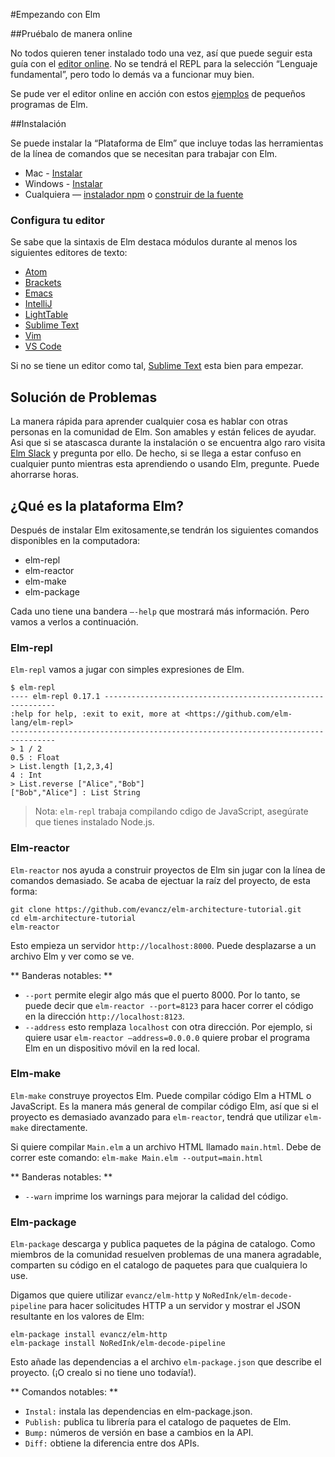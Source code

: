 #Empezando con Elm
 
##Pruébalo de manera online

No todos quieren tener instalado todo una vez, así que  puede  seguir esta guía con el [editor online](http://elm-lang.org/try). No se tendrá el REPL para la selección “Lenguaje fundamental”, pero todo lo demás va a funcionar muy bien. 

Se pude ver el editor online en acción con estos [ejemplos](http://elm-lang.org/examples) de pequeños programas de Elm.

##Instalación 

Se puede instalar la “Plataforma de Elm” que incluye todas las herramientas de la línea de comandos que se necesitan para trabajar con Elm.

* Mac - [Instalar](http://install.elm-lang.org/Elm-Platform-0.17.1.pkg)
* Windows - [Instalar](http://install.elm-lang.org/Elm-Platform-0.17.1.exe)
* Cualquiera — [instalador npm](https://www.npmjs.com/package/elm)  o [construir de la fuente](https://github.com/elm-lang/elm-platform)

### Configura tu editor 

Se sabe que la sintaxis de Elm destaca módulos durante al menos los siguientes editores de texto:

 - [Atom](https://atom.io/packages/language-elm) 
 - [Brackets](https://github.com/lepinay/elm-brackets) 
 - [Emacs](https://github.com/jcollard/elm-mode)   
 - [IntelliJ](https://github.com/durkiewicz/elm-plugin)
 - [LightTable](https://github.com/rundis/elm-light)
 - [Sublime Text](https://packagecontrol.io/packages/Elm%20Language%20Support)
 - [Vim](https://github.com/lambdatoast/elm.vim)
 - [VS Code](https://github.com/sbrink/vscode-elm)

Si no se tiene un editor como tal, [Sublime Text](https://packagecontrol.io/packages/Elm%20Language%20Support) esta bien para empezar. 

## Solución de Problemas 

La manera rápida para aprender cualquier cosa es hablar con otras personas en la comunidad de Elm. Son amables y están felices de ayudar. Asi que si se atascasca durante la instalación o se encuentra algo raro visita [Elm Slack](http://elmlang.herokuapp.com/) y pregunta por ello. De hecho, si se llega a estar confuso en cualquier punto mientras esta aprendiendo o usando Elm, pregunte. Puede ahorrarse horas.

## ¿Qué es la plataforma Elm?

Después de instalar Elm exitosamente,se tendrán los siguientes comandos disponibles en la computadora: 

* elm-repl
* elm-reactor
* elm-make
* elm-package

Cada uno tiene una bandera `–-help` que mostrará más información. Pero vamos a verlos a continuación.
 

### Elm-repl 

`Elm-repl` vamos a jugar con simples expresiones de Elm.
 ```
$ elm-repl
---- elm-repl 0.17.1 -----------------------------------------------------------
 :help for help, :exit to exit, more at <https://github.com/elm-lang/elm-repl>
--------------------------------------------------------------------------------
> 1 / 2
0.5 : Float
> List.length [1,2,3,4]
4 : Int
> List.reverse ["Alice","Bob"]
["Bob","Alice"] : List String
```

> Nota: `elm-repl` trabaja compilando cdigo de JavaScript, asegúrate que tienes instalado Node.js. 

### Elm-reactor 
`Elm-reactor` nos ayuda a construir proyectos de Elm sin jugar con la línea de comandos demasiado. Se acaba de ejectuar la raíz del proyecto, de esta forma:
```
git clone https://github.com/evancz/elm-architecture-tutorial.git
cd elm-architecture-tutorial
elm-reactor
```

Esto empieza un servidor `http://localhost:8000`. Puede desplazarse a un archivo Elm y ver como se ve. 

** Banderas notables: **
* `--port` permite elegir algo más que el puerto 8000. Por lo tanto, se puede decir que `elm-reactor --port=8123` para hacer correr el código en la dirección `http://localhost:8123`.
* `--address` esto remplaza `localhost` con otra dirección. Por ejemplo, si quiere usar `elm-reactor –address=0.0.0.0`  quiere probar el programa Elm en un dispositivo móvil en la red local.


### Elm-make 
`Elm-make` construye proyectos Elm. Puede compilar código Elm a HTML o JavaScript. Es la manera más general de compilar código Elm, así que si el proyecto es demasiado avanzado para `elm-reactor`, tendrá que utilizar `elm-make` directamente.

Si quiere compilar `Main.elm` a un archivo HTML llamado `main.html`. Debe de correr este comando: 
`elm-make Main.elm --output=main.html`

** Banderas notables: ** 
* `--warn` imprime los warnings para mejorar la calidad del código.

### Elm-package

`Elm-package` descarga y publica paquetes de la página de catalogo. Como miembros de la comunidad resuelven problemas de una manera agradable, comparten su código en el catalogo de paquetes para que cualquiera lo use.

Digamos que quiere utilizar `evancz/elm-http` y `NoRedInk/elm-decode-pipeline` para hacer solicitudes HTTP a un servidor y mostrar el JSON resultante en los valores de Elm: 

```
elm-package install evancz/elm-http
elm-package install NoRedInk/elm-decode-pipeline
```

Esto añade las dependencias a el archivo `elm-package.json` que describe el proyecto. (¡O crealo si no tiene uno todavía!).

** Comandos notables: **
* `Instal:` instala las dependencias en elm-package.json.
* `Publish:` publica tu librería para el catalogo de paquetes de Elm.
* `Bump:` números de versión en base a cambios en la API.
* `Diff:` obtiene la diferencia entre dos APIs.

